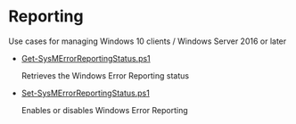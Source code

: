 # Reporting
Use cases for managing Windows 10 clients / Windows Server 2016 or later

+ [Get-SysMErrorReportingStatus.ps1](./Get-SysMErrorReportingStatus.ps1)

  Retrieves the Windows Error Reporting status

+ [Set-SysMErrorReportingStatus.ps1](./Set-SysMErrorReportingStatus.ps1)

   Enables or disables Windows Error Reporting